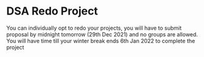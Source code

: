 # DSA Redo Project

You can individually opt to redo your projects, you will have to submit proposal by midnight tomorrow (29th Dec 2021) and no groups are allowed. You will have time till your winter break ends 6th Jan 2022 to complete the project 
